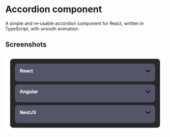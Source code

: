 
# Accordion component

A simple and re-usable accordion component for React, written in TypeScript, with smooth animation.


## Screenshots

![App Screenshot](https://github.com/ShahbajAlam/Accordion-TS/blob/main/Capture.PNG?raw=true)

